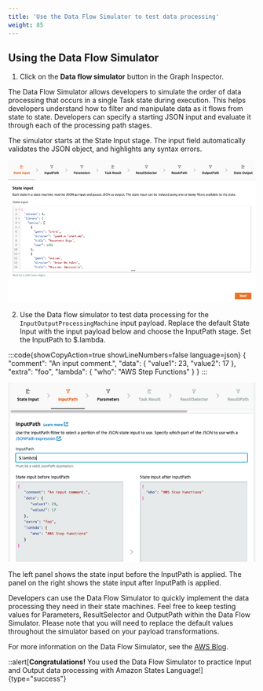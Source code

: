 ```yaml
---
title: 'Use the Data Flow Simulator to test data processing'
weight: 85
---
```


## Using the Data Flow Simulator

1. Click on the **Data flow simulator** button in the Graph Inspector. 

The Data Flow Simulator allows developers to simulate the order of data processing that occurs in a single Task state during execution. This helps developers understand how to filter and manipulate data as it flows from state to state. Developers can specify a starting JSON input and evaluate it through each of the processing path stages.

The simulator starts at the State Input stage. The input field automatically validates the JSON object, and highlights any syntax errors.

![Data flow simulator](/static/img/module-6/simulator.png)

2. Use the Data flow simulator to test data processing for the `InputOutputProcessingMachine` input payload. Replace the default State Input with the input payload below and choose the InputPath stage. Set the InputPath to $.lambda.

:::code{showCopyAction=true showLineNumbers=false language=json}
{
   "comment": "An input comment.",
   "data": {
      "value1": 23,
      "value2": 17
   },
   "extra": "foo",
   "lambda": {
      "who": "AWS Step Functions"
   }
}
:::

![Data flow simulator](/static/img/module-6/input-path.png)

The left panel shows the state input before the InputPath is applied. The panel on the right shows the state input after InputPath is applied.

Developers can use the Data Flow Simulator to quickly implement the data processing they need in their state machines.
Feel free to keep testing values for Parameters, ResultSelector and OutputPath within the Data Flow Simulator. Please note that you will need to replace the default values throughout the simulator based on your payload transformations.

For more information on the Data Flow Simulator, see the [AWS Blog](https://aws.amazon.com/blogs/compute/modeling-workflow-input-output-path-processing-with-data-flow-simulator/).
 
::alert[**Congratulations!** You used the Data Flow Simulator to practice Input and Output data processing with Amazon States Language!]{type="success"}
